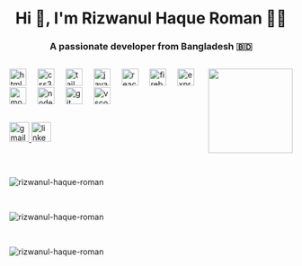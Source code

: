 
<h1 align="center">Hi 👋, I'm Rizwanul Haque Roman 🧑‍💻</h1>
<h3 align="center">A passionate developer from Bangladesh 🇧🇩</h3>
<!-- - 🌱 I’m currently learning **JWT, Interceptor, Axios** -->

<!--<p align="left"> <img src="https://komarev.com/ghpvc/?username=rizwanul-haque-roman&label=Profile%20views&color=0e75b6&style=flat" alt="rizwanul-haque-roman" /> </p>-->



##

<img align="right" height="150" src="https://i.giphy.com/media/v1.Y2lkPTc5MGI3NjExeXN5Mjk0YjdhcDV2MWdlZTgwcnRoZHMyZ3Y5anltamN1b3JydjE2dSZlcD12MV9pbnRlcm5hbF9naWZfYnlfaWQmY3Q9Zw/iIqmM5tTjmpOB9mpbn/giphy.gif"  />

###

<div align="left">
  <img src="https://cdn.jsdelivr.net/gh/devicons/devicon/icons/html5/html5-original.svg" height="30" alt="html5 logo"  />
  <img width="12" />
  <img src="https://cdn.jsdelivr.net/gh/devicons/devicon/icons/css3/css3-original.svg" height="30" alt="css3 logo"  />
  <img width="12" />
  <img src="https://cdn.jsdelivr.net/gh/devicons/devicon/icons/tailwindcss/tailwindcss-original-wordmark.svg" height="30" alt="tailwindcss logo"  />
  <img width="12" />
  <img src="https://cdn.jsdelivr.net/gh/devicons/devicon/icons/javascript/javascript-original.svg" height="30" alt="javascript logo"  />
  <img width="12" />
  <img src="https://cdn.jsdelivr.net/gh/devicons/devicon/icons/react/react-original.svg" height="30" alt="react logo"  />
  <img width="12" />
  <img src="https://cdn.jsdelivr.net/gh/devicons/devicon/icons/firebase/firebase-plain.svg" height="30" alt="firebase logo"  />
  <img width="12" />
  <img src="https://cdn.jsdelivr.net/gh/devicons/devicon/icons/express/express-original.svg" height="30" alt="express logo"  />
  <img width="12" />
  <img src="https://cdn.jsdelivr.net/gh/devicons/devicon/icons/mongodb/mongodb-original.svg" height="30" alt="mongodb logo"  />
  <img width="12" />
  <img src="https://cdn.jsdelivr.net/gh/devicons/devicon/icons/nodejs/nodejs-original.svg" height="30" alt="nodejs logo"  />
  <img width="12" />
  <img src="https://cdn.jsdelivr.net/gh/devicons/devicon/icons/git/git-original.svg" height="30" alt="git logo"  />
  <img width="12" />
  <img src="https://cdn.jsdelivr.net/gh/devicons/devicon/icons/vscode/vscode-original.svg" height="30" alt="vscode logo"  />
</div>

##

<div align="left">
  <a href="dev.rizwanul@gmail.com" target="_blank">
    <img src="https://img.shields.io/static/v1?message=Gmail&logo=gmail&label=&color=D14836&logoColor=white&labelColor=&style=for-the-badge" height="35" alt="gmail logo"  />
  </a>
  <a href="https://www.linkedin.com/in/rizwanul-haque-roman/" target="_blank">
    <img src="https://img.shields.io/static/v1?message=LinkedIn&logo=linkedin&label=&color=0077B5&logoColor=white&labelColor=&style=for-the-badge" height="35" alt="linkedin logo"  />
  </a>
</div>

##

</br>
<p><img align="center" src="https://github-readme-stats.vercel.app/api/top-langs?username=rizwanul-haque-roman&show_icons=true&locale=en&layout=compact" alt="rizwanul-haque-roman" /></p>
</br>
<p><img align="center" src="https://github-readme-stats.vercel.app/api?username=rizwanul-haque-roman&show_icons=true&locale=en" alt="rizwanul-haque-roman" /></p>
</br>
<p><img align="center" src="https://github-readme-streak-stats.herokuapp.com/?user=rizwanul-haque-roman&" alt="rizwanul-haque-roman" /></p>
